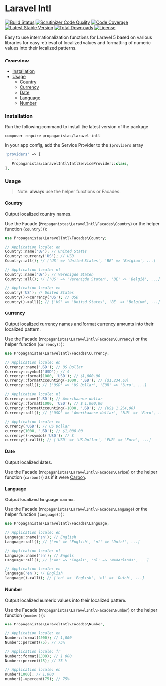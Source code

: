# Laravel Intl

[![Build Status](https://travis-ci.org/Propaganistas/Laravel-Intl.svg?branch=master)](https://travis-ci.org/Propaganistas/Laravel-Intl)
[![Scrutinizer Code Quality](https://scrutinizer-ci.com/g/Propaganistas/Laravel-Intl/badges/quality-score.png?b=master)](https://scrutinizer-ci.com/g/Propaganistas/Laravel-Intl/?branch=master)
[![Code Coverage](https://scrutinizer-ci.com/g/Propaganistas/Laravel-Intl/badges/coverage.png?b=master)](https://scrutinizer-ci.com/g/Propaganistas/Laravel-Intl/?branch=master)
[![Latest Stable Version](https://poser.pugx.org/propaganistas/laravel-intl/v/stable)](https://packagist.org/packages/propaganistas/laravel-intl)
[![Total Downloads](https://poser.pugx.org/propaganistas/laravel-intl/downloads)](https://packagist.org/packages/propaganistas/laravel-intl)
[![License](https://poser.pugx.org/propaganistas/laravel-intl/license)](https://packagist.org/packages/propaganistas/laravel-intl)

Easy to use internationalization functions for Laravel 5 based on various libraries for easy retrieval of
localized values and formatting of numeric values into their localized patterns.

### Overview

* [Installation](#installation)
* [Usage](#usage)
    * [Country](#country)
    * [Currency](#currency)
    * [Date](#date)
    * [Language](#language)
    * [Number](#number)
    
### Installation

Run the following command to install the latest version of the package

```bash
composer require propaganistas/laravel-intl
```

In your app config, add the Service Provider to the `$providers` array

 ```php
'providers' => [
    ...
    Propaganistas\LaravelIntl\IntlServiceProvider::class,
],
```

### Usage

> Note: **always** use the helper functions or Facades.

#### Country

Output localized country names.

Use the Facade (`Propaganistas\LaravelIntl\Facades\Country`) or the helper function (`country()`):

```php
use Propaganistas\LaravelIntl\Facades\Country;

// Application locale: en
Country::name('US'); // United States
Country::currency('US'); // USD
Country::all(); // ['US' => 'United States', 'BE' => 'Belgium', ...]

// Application locale: nl
Country::name('US'); // Verenigde Staten
Country::all(); // ['US' => 'Verenigde Staten', 'BE' => 'België', ...]
```

```php
// Application locale: en
country('US'); // United States
country()->currency('US'); // USD
country()->all(); // ['US' => 'United States', 'BE' => 'Belgium', ...]
```

#### Currency

Output localized currency names and format currency amounts into their localized pattern.

Use the Facade (`Propaganistas\LaravelIntl\Facades\Currency`) or the helper function (`currency()`):

```php
use Propaganistas\LaravelIntl\Facades\Currency;

// Application locale: en
Currency::name('USD'); // US Dollar
Currency::symbol('USD'); // $
Currency::format(1000, 'USD'); // $1,000.00
Currency::formatAccounting(-1000, 'USD'); // ($1,234.00)
Currency::all(); // ['USD' => 'US Dollar', 'EUR' => 'Euro', ...]

// Application locale: nl
Currency::name('USD'); // Amerikaanse dollar
Currency::format(1000, 'USD'); // $ 1.000,00
Currency::formatAccounting(-1000, 'USD'); // (US$ 1.234,00)
Currency::all(); // ['USD' => 'Amerikaanse dollar', 'EUR' => 'Euro', ...]
```

```php
// Application locale: en
currency('USD'); // US Dollar
currency(1000, 'USD'); // $1,000.00
currency()->symbol('USD'); // $
currency()->all(); // ['USD' => 'US Dollar', 'EUR' => 'Euro', ...]
```

#### Date

Output localized dates.

Use the Facade (`Propaganistas\LaravelIntl\Facades\Carbon`) or the helper function (`carbon()`) as if it were [Carbon](http://carbon.nesbot.com).

#### Language

Output localized language names.

Use the Facade (`Propaganistas\LaravelIntl\Facades\Language`) or the helper function (`language()`):

```php
use Propaganistas\LaravelIntl\Facades\Language;

// Application locale: en
Language::name('en'); // English
Language::all(); // ['en' => 'English', 'nl' => 'Dutch', ...]

// Application locale: nl
Language::name('en'); // Engels
Language::all(); // ['en' => 'Engels', 'nl' => 'Nederlands', ...]
```

```php
// Application locale: en
language('en'); // English
language()->all(); // ['en' => 'English', 'nl' => 'Dutch', ...]
```

#### Number

Output localized numeric values into their localized pattern.

Use the Facade (`Propaganistas\LaravelIntl\Facades\Number`) or the helper function (`number()`):

```php
use Propaganistas\LaravelIntl\Facades\Number;

// Application locale: en
Number::format(1000); // 1,000
Number::percent(75); // 75%

// Application locale: fr
Number::format(1000); // 1 000
Number::percent(75); // 75 %
```

```php
// Application locale: en
number(1000); // 1,000
number()->percent(75); // 75%
```